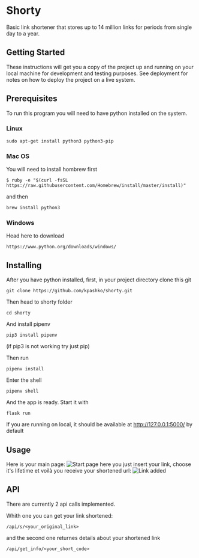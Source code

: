 # Shorty

Basic link shortener that stores up to 14 million links for periods from single day to a year.

## Getting Started

These instructions will get you a copy of the project up and running on your local machine for development and testing purposes. See deployment for notes on how to deploy the project on a live system.

## Prerequisites

To run this program you will need to have python installed on the system.

### Linux
```
sudo apt-get install python3 python3-pip
```

### Mac OS
You will need to install hombrew first
```
$ ruby -e "$(curl -fsSL https://raw.githubusercontent.com/Homebrew/install/master/install)"
```
and then
```
brew install python3
```

### Windows
Head here to download 
```
https://www.python.org/downloads/windows/
```

## Installing

After you have python installed, first, in your project directory clone this git

```
git clone https://github.com/kpashko/shorty.git
```

Then head to shorty folder

```
cd shorty 
```

And install pipenv

```
pip3 install pipenv 
```
(if pip3 is not working try just pip)

Then run
```
pipenv install
```
Enter the shell
```
pipenv shell
```
And the app is ready. Start it with
```
flask run
```
If you are running on local, it should be available at http://127.0.0.1:5000/ by default

## Usage
Here is your main page:
![Start page](/img/shorty-startpage.png)
here you just insert your link, choose it's lifetime et voilà
you receive your shortened url:
![Link added](/img/shorty-link-added.png)


## API

There are currently 2 api calls implemented.

Whith one you can get your link shortened:
```
/api/s/<your_original_link>
```
and the second one returnes details about your shortened link
```
/api/get_info/<your_short_code>
```

